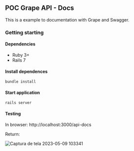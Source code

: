 ## POC Grape API - Docs

This is a example to documentation with Grape and Swagger.

### Getting starting

#### Dependencies

- Ruby 3+
- Rails 7

#### Install dependences

```
bundle install
```

#### Start application

```
rails server
```

#### Testing

In browser: http://localhost:3000/api-docs

Return:

![Captura de tela 2023-05-09 103341](https://github.com/acmesquita/poc-grape-api/assets/15862643/1120a9b2-05c4-4ba0-b4ed-b9bf8d839471)
